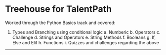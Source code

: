 # Treehouse for TalentPath
Worked through the Python Basics track and covered:
1. Types and Branching using conditional logic
  a. Numberic
  b. Operators
  c. Challenge
  d. Strings and Operators
  e. String Methods
  f. Booleans
  g. If, Else and Elif
  h. Functions
  i. Quizzes and challenges regarding the above
  <hr>

  
